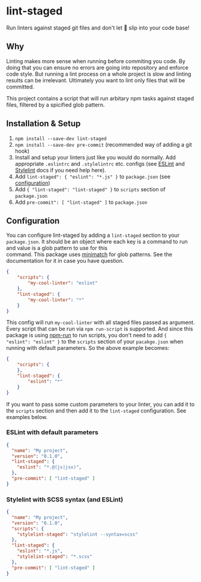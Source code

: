 # lint-staged

Run linters against staged git files and don't let :poop: slip into your code base! 

## Why

Linting makes more sense when running before commiting you code. By doing that you
can ensure no errors are going into repository and enforce code style. But running a lint process
 on a whole project is slow and linting results can be irrelevant. Ultimately you want to lint only 
 files that will be committed. 

This project contains a script that will run arbitary npm tasks against staged files, filtered by
a spicified glob pattern.

## Installation & Setup

1. `npm install --save-dev lint-staged`
1. `npm install --save-dev pre-commit` (recommended way of adding a git hook)
1. Install and setup your linters just like you would do normally. Add appropriate `.eslintrc` and `.stylelintrc` etc. configs (see [ESLint](http://eslint.org) and [Stylelint](http://stylelint.io/) docs if you need help here).
1. Add `lint-staged": { "eslint": "*.js" }` to `package.json` (see [configuration](#configuration))
1. Add `{ "lint-staged": "lint-staged" }` to `scripts` section of `package.json`
1. Add `pre-commit": [ "lint-staged" ]` to `package.json`

## Configuration

You can configure lint-staged by adding a `lint-staged` section to your `package.json`. It should 
be an object where each key is a command to run and value is a glob pattern to use for this  
command. This package uses [minimatch](https://github.com/isaacs/minimatch) for glob patterns. 
See the documentation for it in case you have question.

```json
{
    "scripts": {
        "my-cool-linter": "eslint"
    },
    "lint-staged": {
        "my-cool-linter": "*"
    }
}
```

This config will run `my-cool-linter` with all staged files passed as argument. Every script that 
can be run via `npm run-script` is supported. And since this package is using 
[npm-run](https://github.com/timoxley/npm-run) to run scripts, you don't need to add `{ 
"eslint": "eslint" }` to the `scripts` section of your `pacakge.json` when running with default 
parameters. So the above example becomes:
 
```json
{
    "scripts": {
    },
    "lint-staged": {
        "eslint": "*"
    }
}
```

If you want to pass some custom parameters to your linter, you can add it to the 
`scripts` section and then add it to the `lint-staged` configuration. See examples below.

### ESLint with default parameters

```json
{
  "name": "My project",
  "version": "0.1.0",
  "lint-staged": {
    "eslint": "*.@(js|jsx)",
  },
  "pre-commit": [ "lint-staged" ]
}
```

### Stylelint with SCSS syntax (and ESLint)

```json
{
  "name": "My project",
  "version": "0.1.0",
  "scripts": {
    "stylelint-staged": "stylelint --syntax=scss"
  },
  "lint-staged": {
    "eslint": "*.js",
    "stylelint-staged": "*.scss"
  },
  "pre-commit": [ "lint-staged" ]
}
```
